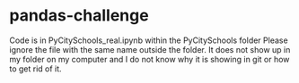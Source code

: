 # pandas-challenge

Code is in PyCitySchools_real.ipynb within the PyCitySchools folder
Please ignore the file with the same name outside the folder. It does not show up in my folder on my computer and I do not know why it is showing in git or how to get rid of it.
